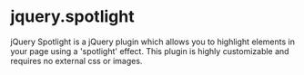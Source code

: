 jquery.spotlight
================

jQuery Spotlight is a jQuery plugin which allows you to highlight elements in your page using a 'spotlight' effect. This plugin is highly customizable and requires no external css or images.
